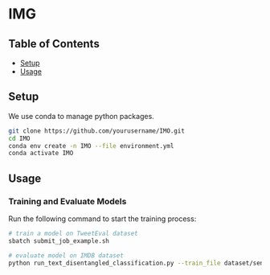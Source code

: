 # IMG

## Table of Contents
- [Setup](#installation)
- [Usage](#usage)

## Setup
We use conda to manage python packages.
```bash
git clone https://github.com/yourusername/IMO.git
cd IMO
conda env create -n IMO --file environment.yml
conda activate IMO
```

## Usage
### Training and Evaluate Models
Run the following command to start the training process:
```bash
# train a model on TweetEval dataset
sbatch submit_job_example.sh
```

```bash
# evaluate model on IMDB dataset
python run_text_disentangled_classification.py --train_file dataset/sentiment/original_imdb/test.csv --validation_file dataset/sentiment/original_imdb/test.csv --model_name_or_path checkpoints/your_model  --output_dir checkpoints/out/ --model_class BartForTokenAttentionSparseCLSJoint_incremental --only_evaluation
```


